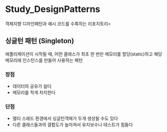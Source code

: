 # Study_DesignPatterns
 객체지향 디자인패턴과 예시 코드를 수록하는 리포지토리<

<h2>싱글턴 패턴 (Singleton)</h2>
애플리케이션이 시작될 때, 어떤 클래스가 최초 한 번만 메모리를 할당(static)하고 해당 메모리에 인스턴스를 만들어 사용하는 패턴
<h3>장점</h3>
<ul>
<li>데이터의 공유가 쉽다</li>
<li>메모리를 적게 차지한다</li>
</ul>
<h3>단점</h3>
<ul>
<li>멀티 스레드 환경에서 싱글턴객체가 두개 생성될 수도 있다</li>
<li>다른 클래스들과의 결합도가 높아져서 유지보수나 테스트가 힘들다</li>
</ul>
